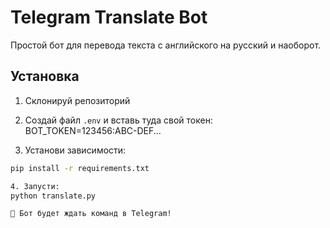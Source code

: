 # Telegram Translate Bot

Простой бот для перевода текста с английского на русский и наоборот.

## Установка

1. Склонируй репозиторий
   
2. Создай файл `.env` и вставь туда свой токен:
   BOT_TOKEN=123456:ABC-DEF...
   
3. Установи зависимости:
```bash
pip install -r requirements.txt

4. Запусти:
python translate.py

💬 Бот будет ждать команд в Telegram!
